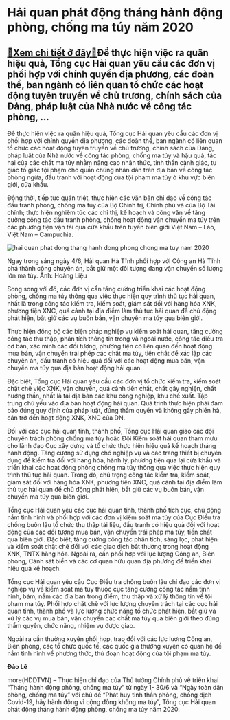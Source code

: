 Hải quan phát động tháng hành động phòng, chống ma túy năm 2020
===============================================================

[:gift:Xem chi tiết ở đây:gift:](https://hddtvn.com/hai-quan-phat-dong-thang-hanh-dong-phong-chong-ma-tuy-nam-2020/)Để thực hiện việc ra quân hiệu quả, Tổng cục Hải quan yêu cầu các đơn vị phối hợp với chính quyền địa phương, các đoàn thể, ban ngành có liên quan tổ chức các hoạt động tuyên truyền về chủ trương, chính sách của Đảng, pháp luật của Nhà nước về công tác phòng, …
---------------------------------------------------------------------------------------------------------------------------------------------------------------------------------------------------------------------------------------------------------------------


Để thực hiện việc ra quân hiệu quả, Tổng cục Hải quan yêu cầu các đơn vị phối hợp với chính quyền địa phương, các đoàn thể, ban ngành có liên quan tổ chức các hoạt động tuyên truyền về chủ trương, chính sách của Đảng, pháp luật của Nhà nước về công tác phòng, chống ma túy và hậu quả, tác hại của các chất ma túy nhằm nâng cao nhận thức, tinh thần cảnh giác, tự giác tố giác tội phạm cho quần chúng nhân dân trên địa bàn về công tác phòng ngừa, đấu tranh với hoạt động của tội phạm ma túy ở khu vực biên giới, cửa khẩu.


Đồng thời, tiếp tục quán triệt, thực hiện các văn bản chỉ đạo về công tác đấu tranh phòng, chống ma túy của Bộ Chính trị, Chính phủ và của Bộ Tài chính; thực hiện nghiêm túc các chỉ thị, kế hoạch và công văn về tăng cường công tác đấu tranh phòng, chống hoạt động vận chuyển ma túy trên các phương tiện vận tải qua cửa khẩu trên tuyến biên giới Việt Nam – Lào, Việt Nam – Campuchia.





![hai quan phat dong thang hanh dong phong chong ma tuy nam 2020](https://haiquanonline.com.vn/stores/news_dataimages/nubt/062020/05/09/in_article/3415_ma_tuy_HT.jpg?rt=20200605190306 "Hải quan phát động tháng hành động phòng, chống ma túy năm 2020")


Ngay trong sáng ngày 4/6, Hải quan Hà Tĩnh phối hợp với Công an Hà Tĩnh phá thành công chuyên án, bắt giữ một đối tượng đang vận chuyển số lượng lớn ma túy. Ảnh: Hoàng Liệu



Song song với đó, các đơn vị cần tăng cường triển khai các hoạt động phòng, chống ma túy thông qua việc thực hiện quy trình thủ tục hải quan, nhất là trong công tác kiểm tra, kiểm soát, giám sát đối với hàng hóa XNK, phương tiện XNC, quá cảnh tại địa điểm làm thủ tục hải quan để chủ động phát hiện, bắt giữ các vụ buôn bán, vận chuyển ma túy qua biên giới.


Thực hiện đồng bộ các biện pháp nghiệp vụ kiểm soát hải quan, tăng cường công tác thu thập, phân tích thông tin trong và ngoài nước, công tác điều tra cơ bản, xác minh các đối tượng, phương tiện có liên quan đến hoạt động mua bán, vận chuyển trái phép các chất ma túy, tiền chất để xác lập các chuyên án, đấu tranh có hiệu quả đối với các hoạt động mua bán, vận chuyển ma túy qua địa bàn hoạt động hải quan.


Đặc biệt, Tổng cục Hải quan yêu cầu các đơn vị tổ chức kiểm tra, kiểm soát chặt chẽ việc XNK, vận chuyển, quá cảnh tiền chất, chất gây nghiện, chất hướng thần, nhất là tại địa bàn các khu công nghiệp, khu chế xuất. Tập trung chủ yếu vào địa bàn hoạt động hải quan. Quá trình thực hiện phải đảm bảo đúng quy định của pháp luật, đúng thẩm quyền và không gây phiền hà, cản trở đến hoạt động XNK, XNC của DN.


Đối với các cục hải quan tỉnh, thành phố, Tổng cục Hải quan giao các đội chuyên trách phòng chống ma túy hoặc Đội Kiểm soát hải quan tham mưu cho lãnh đạo Cục xây dựng và tổ chức thực hiện hiệu quả kế hoạch tháng hành động. Tăng cường sử dụng chó nghiệp vụ và các trang thiết bị chuyên dụng để kiểm tra đối với hang hóa, hành lý, phương tiện qua lại cửa khẩu và triển khai các hoạt động phòng chống ma túy thông qua việc thực hiện quy trình thủ tục hải quan. Trong đó, chú trọng công tác kiểm tra, kiểm soát, giám sát đối với hàng hóa XNK, phương tiện XNC, quá cảnh tại địa điểm làm thủ tục hải quan để chủ động phát hiện, bắt giữ các vụ buôn bán, vận chuyển ma túy qua biên giới.


Tổng cục Hải quan yêu các cục hải quan tỉnh, thành phố tích cực, chủ động nắm tình hình và phối hợp với các đơn vị kiểm soát ma túy của Cục Điều tra chống buôn lậu tổ chức thu thập tài liệu, đấu tranh có hiệu quả đối với hoạt động của các đối tượng mua bán, vận chuyển trái phép ma túy, tiền chất qua biên giới. Đặc biệt, tăng cường công tác phân tích, sàng lọc, phát hiện và kiểm soát chặt chẽ đối với các giao dịch bất thường trong hoạt động XNK, TNTX hàng hóa. Ngoài ra, cần phối hợp với lực lượng Công an, Biên phòng, Cảnh sát biển và các cơ quan hữu quan địa phương để triển khai hiệu quả kế hoạch.


Tổng cục Hải quan yêu cầu Cục Điều tra chống buôn lậu chỉ đạo các đơn vị nghiệp vụ về kiểm soát ma túy thuộc cục tăng cường công tác nắm tình hình, bám, nắm các địa bàn trọng điểm, thu thập và xử lý thông tin về tội phạm ma túy. Phối hợp chặt chẽ với lực lượng chuyên trách tại các cục hải quan tỉnh, thành phố và lực lượng chức năng tổ chức phát hiện, bắt giữ và xử lý các vụ mua bán, vận chuyển các chất ma túy qua biên giới theo đúng thẩm quyền, chức năng, nhiệm vụ được giao.


Ngoài ra cần thường xuyên phối hợp, trao đổi với các lực lượng Công an, Biên phòng, các tổ chức quốc tế, các quốc gia thường xuyên có quan hệ để nắm tình hình về phương thức, thủ đoạn hoạt động của tội phạm ma túy.




**Đảo Lê**



more(HDDTVN) – Thực hiện chỉ đạo của Thủ tướng Chính phủ về triển khai “Tháng hành động phòng, chống ma túy” từ ngày 1- 30/6 và “Ngày toàn dân phòng, chống ma túy” với chủ đề “Phát huy tinh thần phòng, chống dịch Covid-19, hãy hành động vì cộng đồng không ma túy”, Tổng cục Hải quan phát động tháng hành động phòng, chống ma túy năm 2020.

